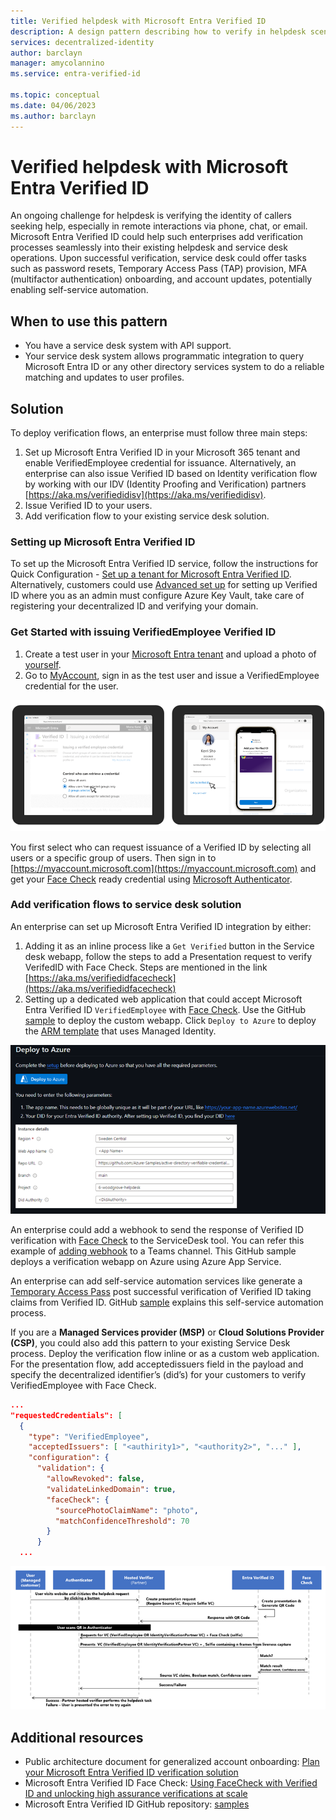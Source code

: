 ```yaml
---
title: Verified helpdesk with Microsoft Entra Verified ID
description: A design pattern describing how to verify in helpdesk scenarios
services: decentralized-identity
author: barclayn
manager: amycolannino
ms.service: entra-verified-id

ms.topic: conceptual
ms.date: 04/06/2023
ms.author: barclayn
---
```



# Verified helpdesk with Microsoft Entra Verified ID

An ongoing challenge for helpdesk is verifying the identity of callers seeking help, especially in remote interactions via phone, chat, or email. Microsoft Entra Verified ID could help such enterprises add verification processes seamlessly into their existing helpdesk and service desk operations. Upon successful verification, service desk could offer tasks such as password resets, Temporary Access Pass (TAP) provision, MFA (multifactor authentication) onboarding, and account updates, potentially enabling self-service automation.

## When to use this pattern

- You have a service desk system with API support.
- Your service desk system allows programmatic integration to query Microsoft Entra ID or any other directory services system to do a reliable matching and updates to user profiles.

## Solution

To deploy verification flows, an enterprise must follow three main steps:

1. Set up Microsoft Entra Verified ID in your Microsoft 365 tenant and enable VerifiedEmployee credential for issuance. Alternatively, an enterprise can also issue Verified ID based on Identity verification flow by working with our IDV (Identity Proofing and Verification) partners [https://aka.ms/verifiedidisv](https://aka.ms/verifiedidisv). 
1. Issue Verified ID to your users.
1. Add verification flow to your existing service desk solution.

<a name='setting-up-entra-verified-id'></a>

### Setting up Microsoft Entra Verified ID

To set up the Microsoft Entra Verified ID service, follow the instructions for Quick Configuration - [Set up a tenant for Microsoft Entra Verified ID](verifiable-credentials-configure-tenant-quick.md). Alternatively, customers could use [Advanced set up](verifiable-credentials-configure-tenant.md) for setting up Verified ID where you as an admin must configure Azure Key Vault, take care of registering your decentralized ID and verifying your domain.

### Get Started with issuing VerifiedEmployee Verified ID

1. Create a test user in your [Microsoft Entra tenant](https://entra.microsoft.com/#view/Microsoft_AAD_UsersAndTenants/UserManagementMenuBlade/%7E/AllUsers/menuId/) and upload a photo of [yourself](https://support.microsoft.com/office/add-your-profile-photo-to-microsoft-365-2eaf93fd-b3f1-43b9-9cdc-bdcd548435b7).
1. Go to [MyAccount](verifiable-credentials-configure-tenant-quick.md#myaccount-available-now-to-simplify-issuance-of-workplace-credentials), sign in as the test user and issue a VerifiedEmployee credential for the user.

[![Screenshot of getting started with VerifiedEmployee.](media/helpdesk-with-verified-id/get-started-with-verifiedemployee.png)](media/helpdesk-with-verified-id/get-started-with-verifiedemployee.png#lightbox)

You first select who can request issuance of a Verified ID by selecting all users or a specific group of users. Then sign in to [https://myaccount.microsoft.com](https://myaccount.microsoft.com) and get your [Face Check](using-facecheck.md) ready credential using [Microsoft Authenticator](https://www.microsoft.com/security/mobile-authenticator-app). 

### Add verification flows to service desk solution

An enterprise can set up Microsoft Entra Verified ID integration by either:

1. Adding it as an inline process like a `Get Verified` button in the Service desk webapp, follow the steps to add a Presentation request to verify VerifedID with Face Check. Steps are mentioned in the link [https://aka.ms/verifiedidfacecheck](https://aka.ms/verifiedidfacecheck)
1. Setting up a dedicated web application that could accept Microsoft Entra Verified ID `VerifiedEmployee` with [Face Check](using-facecheck.md). Use the GitHub [sample](https://github.com/Azure-Samples/active-directory-verifiable-credentials-dotnet/tree/main/6-woodgrove-helpdesk) to deploy the custom webapp. Click `Deploy to Azure` to deploy the [ARM template](/azure/azure-resource-manager/templates/) that uses Managed Identity.

![Screenshot of Deploy to Azure using ARM template.](media/helpdesk-with-verified-id/deploy-to-azure.png)

An enterprise could add a webhook to send the response of Verified ID verification with [Face Check](using-facecheck.md) to the ServiceDesk tool. You can refer this example of [adding webhook](/microsoftteams/platform/webhooks-and-connectors/what-are-webhooks-and-connectors) to a Teams channel. This GitHub sample deploys a verification webapp on Azure using Azure App Service. 

An enterprise can add self-service automation services like generate a [Temporary Access Pass](~/identity/authentication/howto-authentication-temporary-access-pass.md) post successful verification of Verified ID taking claims from Verified ID. GitHub [sample](https://github.com/Azure-Samples/active-directory-verifiable-credentials-dotnet/tree/main/5-onboard-with-tap) explains this self-service automation process.

If you are a **Managed Services provider (MSP)** or **Cloud Solutions Provider (CSP)**, you could also add this pattern to your existing Service Desk process. Deploy the verification flow inline or as a custom web application. For the presentation flow, add acceptedissuers field in the payload and specify the decentralized identifier’s (did’s) for your customers to verify VerifiedEmployee with Face Check.

```json
...
"requestedCredentials": [ 
  { 
    "type": "VerifiedEmployee", 
    "acceptedIssuers": [ "<authirity1>", "<authority2>", "..." ], 
    "configuration": { 
      "validation": { 
        "allowRevoked": false, 
        "validateLinkedDomain": true, 
        "faceCheck": { 
          "sourcePhotoClaimName": "photo", 
          "matchConfidenceThreshold": 70 
        } 
      }
  ...
```

[![Sequence diagram of Face Check.](media/helpdesk-with-verified-id/sequence-diagram-of-facecheck.png)](media/helpdesk-with-verified-id/sequence-diagram-of-facecheck.png#lightbox)

## Additional resources

- Public architecture document for generalized account onboarding: [Plan your Microsoft Entra Verified ID verification solution](plan-verification-solution.md#account-onboarding)
- Microsoft Entra Verified ID Face Check: [Using FaceCheck with Verified ID and unlocking high assurance verifications at scale](using-facecheck.md)
- Microsoft Entra Verified ID GitHub repository: [samples](https://aka.ms/vcsample)
